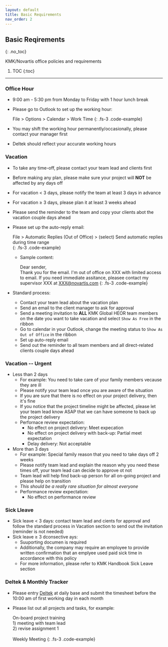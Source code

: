 ```yaml
---
layout: default
title: Basic Requirements
nav_order: 2
---
```


## Basic Reqirements
{: .no_toc}

KMK/Novartis office policies and requirements

1. TOC
{:toc}

---

### Office Hour
- 9:00 am - 5:30 pm from Monday to Friday with 1 hour lunch break
- Please go to Outlook to set up the working hour:

  File > Options > Calendar > Work Time
  {: .fs-3 .code-example}
- You may shift the working hour permanently/occasionally, please contact your manager first
- Deltek should reflect your accurate working hours

### Vacation
- To take any time-off, please contact your team lead and clients first
- Before making any plan, please make sure your project will **NOT** be affected by any days off
- For vacation < 3 days, please notify the team at least 3 days in advance
- For vacation ≥ 3 days, please plan it at least 3 weeks ahead
- Please send the reminder to the team and copy your clients abot the vacation couple days ahead
- Please set up the auto-reply email:

  File > Automatic Replies (Out of Office) > (select) Send automatic replies during time range<br/>
  {: .fs-3 .code-example} 
  
  - Sample content:
 
 
    Dear sender,<br/>Thank you for the email. I'm out of office on XXX with limited access to email. If you need immediate assitance, pleasee contact my supervisor XXX at XXX@novartis.com
   {: .fs-3 .code-example} 
- Standard process:
  - Contact your team lead about the vacation plan
  - Send an email to the client manager to ask for approval
  - Send a meeting invitation to **ALL** KMK Global HEOR team members on the date you want to take vacation and select `Show As Free` in the ribbon
  - Go to calendar in your Outlook, change the meeting status to `Show As Out of Office` in the ribbon
  - Set up auto-reply email
  - Send out the reminder to all team members and all direct-related clients couple days ahead

### Vacation -- Urgent
- Less than 2 days
  - For example: You need to take care of your family members vecause they are ill
  - Please notify your team lead once you are aware of the situation
  - If you are sure that there is no effect on your project delivery, then it's fine
  - If you notice that the project timeline might be affected, please let your team lead know ASAP that we can have someone to back up the project delivery
  - Perfornace review expectation:
    - No effect on project delivery: Meet expecation
    - No effect on project delivery with back-up: Partial meet expectation
    - Delay delivery: Not acceptable
- More than 3 days
  - For example: Special family reason that you need to take days off 2 weeks
  - Please notify team lead and explain the reason why you need these times off, your team lead can decide to approve ot not
  - Team lead will help find back-up person for all on-going project and please help on transition
  - *This should be a really rare situation for almost everyone*
  - Performance review expectation:
    - No effect on performance review

### Sick Lleave
- Sick leave < 3 days: contact team lead and cients for approval and follow the standard process in Vacation section to send out the invitation (reminder is not needed)
- Sick leave ≥ 3 dconsective ays:
  - Suuporting documen is required
  - Additionally, the company may require an employee to provide written confirmation that an emplyee used paid sick time in accordance with this policy
  - For more information, please refer to KMK Handbook Sick Leave section

### Deltek & Monthly Tracker
- Please entry [Deltek](https://erp.kmkconsultinginc.com/DeltekTouch/Vision/Time/) at daily base and submit the timesheet before the 10:00 am of first working day in each month
- Please list out all projects and tasks, for example:

  On-board project training<br/>1) meeting with team lead<br/>2) revise assignment 1<br/><br/>Weekly Meeting
  {: .fs-3 .code-example}
